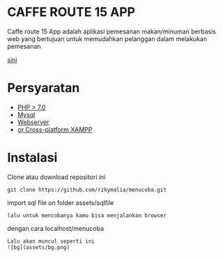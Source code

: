 # CAFFE ROUTE 15 APP
Caffe route 15 App adalah aplikasi pemesanan makan/minuman berbasis web yang bertujuan untuk memudahkan pelanggan dalam melakukan pemesanan 


[sini](#instalasi)

# Persyaratan
- [PHP > 7.0](https://php.net)
- [Mysql](https://www.mysql.com)
- [Webserver](https://www.nginx.com)
- [or Cross-platform XAMPP](https://www.apachefriends.org)

# Instalasi
Clone atau download repositori ini
```
git clone https://github.com/rzkymalia/menucoba.git
```
import sql file on folder assets/sqlfile
```
lalu untuk mencobanya kamu bisa menjalankan browser
```
dengan cara localhost/menucoba
```
Lalu akan muncul seperti ini
![bg](assets/bg.png)